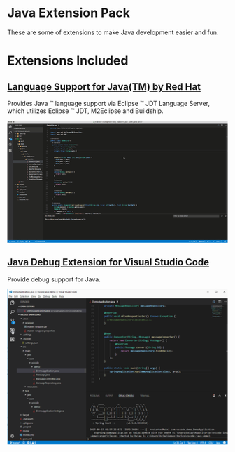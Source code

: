 # Java Extension Pack

These are some of extensions to make Java development easier and fun. 

# Extensions Included

## [Language Support for Java(TM) by Red Hat ](https://marketplace.visualstudio.com/items?itemName=redhat.java)
Provides Java ™ language support via Eclipse ™ JDT Language Server, which utilizes Eclipse ™ JDT, M2Eclipse and Buildship.

![Language Support for Java(TM) by Red Hat](vscode-java.gif)

## [Java Debug Extension for Visual Studio Code](https://marketplace.visualstudio.com/items?itemName=vscjava.vscode-java-debug)
Provide debug support for Java.

![Java Debug Extension for Visual Studio Code](vscode-java-debug.gif)

